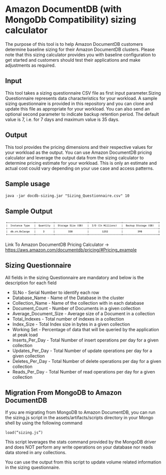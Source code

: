 # Amazon DocumentDB (with MongoDb Compatibility) sizing calculator

The purpose of this tool is to help Amazon DocumentDB customers determine baseline sizing for their Amazon DocumentDB clusters. Please note that this sizing calculator provides you with baseline configuration to get started and customers should test their applications and make adjustments as required.
## Input
This tool takes a sizing questionnaire CSV file as first input parameter.Sizing Questionnaire represents data characteristics for your workload. A sample sizing questionnaire is provided in this repository and you can clone and update this file as appropriate for your workload. You can also send an optional second parameter to indicate backup retention period. The default value is 7, i.e. for 7 days and maximum value is 35 days. 
## Output
This tool provides the pricing dimensions and their respective values for your workload as the output. You can use Amazon DocumentDB pricing calculator and leverage the output data from the sizing calculator to determine pricing estimate for your workload. This is only an estimate and actual cost could vary depending on your use case and access patterns. 
## Sample usage
    java -jar docdb-sizing.jar "Sizing_Questionnaire.csv" 10

## Sample Output 

![Alt text](assets/artifacts/Sample_Output.png?raw=true "Sample Output")

Link To Amazon DocumentDB Pricing Calculator -> https://aws.amazon.com/documentdb/pricing/#Pricing_example 
    
## Sizing Questionnaire
All fields in the sizing Questionnaire are mandatory and below is the description for each field
* SLNo - Serial Number to identify each row
* Database_Name - Name of the Database in the cluster
* Collection_Name - Name of the collection with in each database
* Document_Count - Number of Documents in a given collection
* Average_Document_Size - Average size of a Document in a collection
* Total_Indexes - Total number of indexes in a collection
* Index_Size - Total Index size in bytes in a given collection
* Working Set - Percentage of data that will be queried by the application at peak load
* Inserts_Per_Day - Total Number of insert operations per day for a given collection
* Updates_Per_Day - Total Number of update operations per day for a given collection
* Deletes_Per_Day - Total Number of delete operations per day for a given collection
* Reads_Per_Day - Total Number of read operations per day for a given collection
 
## Migration From MongoDB to Amazon DocumentDB
If you are migrating from MongoDB to Amazon DocumentDB, you can run the sizing.js script in the assets/artifacts/scripts directory in your Mongo shell by using the following command 

    load(“sizing.js”)

This script leverages the stats command provided by the MongoDB driver and does NOT perform any write operations on your database nor reads data stored in any collections.

You can use the output from this script to update volume related information in the sizing questionnaire.
 